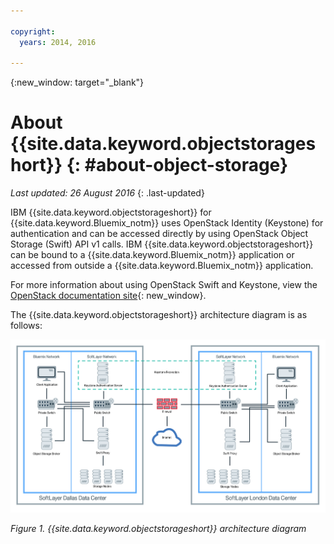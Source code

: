 ```yaml
---

copyright:
  years: 2014, 2016

---
```


{:new_window: target="_blank"}

# About {{site.data.keyword.objectstorageshort}}  {: #about-object-storage} 

*Last updated: 26 August 2016*
{: .last-updated}


IBM {{site.data.keyword.objectstorageshort}} for {{site.data.keyword.Bluemix_notm}} uses OpenStack Identity (Keystone) for authentication and can be accessed directly by using OpenStack Object Storage (Swift) API v1 calls. IBM {{site.data.keyword.objectstorageshort}} can be bound to a {{site.data.keyword.Bluemix_notm}} application or accessed from outside a {{site.data.keyword.Bluemix_notm}} application. 

For more information about using OpenStack Swift and Keystone, view the [OpenStack documentation site](http://docs.openstack.org){: new_window}.

The {{site.data.keyword.objectstorageshort}} architecture diagram is as follows:

![{{site.data.keyword.objectstorageshort architecture diagram }}](images/ObjectStorageArchitectureDiagram.png)

*Figure 1. {{site.data.keyword.objectstorageshort}} architecture diagram*


